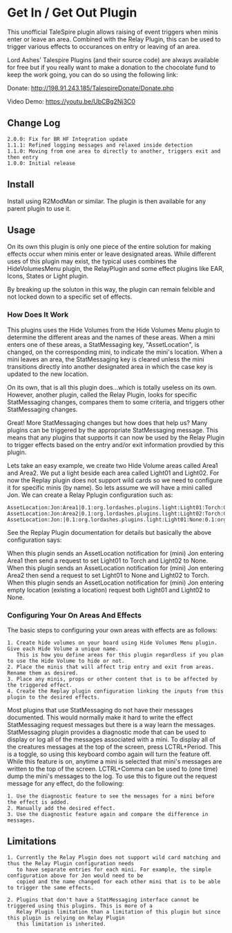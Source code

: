 # Get In / Get Out Plugin

This unofficial TaleSpire plugin allows raising of event triggers when minis enter or leave
an area. Combined with the Relay Plugin, this can be used to trigger various effects to occurances
on entry or leaving of an area.

Lord Ashes' Talespire Plugins (and their source code) are always available for free but if you really want to
make a donation to the chocolate fund to keep the work going, you can do so using the following link:

Donate: http://198.91.243.185/TalespireDonate/Donate.php

Video Demo: https://youtu.be/UbCBg2Nj3C0

## Change Log

```
2.0.0: Fix for BR HF Integration update
1.1.1: Refined logging messages and relaxed inside detection
1.1.0: Moving from one area to directly to another, triggers exit and then entry
1.0.0: Initial release
```

## Install

Install using R2ModMan or similar. The plugin is then available for any parent plugin to use it.

## Usage

On its own this plugin is only one piece of the entire solution for making effects occur when minis enter
or leave designated areas. While different uses of this plugin may exist, the typical uses combines the
HideVolumesMenu plugin, the RelayPlugin and some effect plugins like EAR, Icons, States or Light plugin.

By breaking up the soluton in this way, the plugin can remain felxible and not locked down to a specific
set of effects.

### How Does It Work

This plugins uses the Hide Volumes from the Hide Volumes Menu plugin to determine the different areas and
the names of these areas. When a mini enters one of these areas, a StatMessaging key, "AssetLocation", is
changed, on the corresponding mini, to indicate the mini's location. When a mini leaves an area, the
StatMessaging key is cleared unless the mini transitions directly into another designated area in which
the case key is updated to the new location.

On its own, that is all this plugin does...which is totally useless on its own. However, another plugin,
called the Relay Plugin, looks for specific StatMessaging changes, compares them to some criteria, and
triggers other StatMessaging changes.

Great! More StatMessaging changes but how does that help us? Many plugins can be triggered by the appropriate
StatMessaging message. This means that any plugins that supports it can now be used by the Relay Plugin to
trigger effects based on the entry and/or exit information provdied by this plugin.

Lets take an easy example, we create two Hide Volume areas called Area1 and Area2. We put a light beside
each area called Light01 and Light02. For now the Replay plugin does not support wild cards so we need to
configure it for specific minis (by name). So lets assume we will have a mini called Jon. We can create a
Relay Pplugin configuration such as:

```
AssetLocation:Jon:Area1|0.1:org.lordashes.plugins.light:Light01:Torch:0.1:org.lordashes.plugins.light:Light02:None
AssetLocation:Jon:Area2|0.1:org.lordashes.plugins.light:Light02:Torch:0.1:org.lordashes.plugins.light:Light01:None
AssetLocation:Jon:|0.1:org.lordashes.plugins.light:Light01:None:0.1:org.lordashes.plugins.light:Light02:None
```

See the Replay Plugin documentation for details but basically the above configuration says:

When this plugin sends an AssetLocation notification for (mini) Jon entering Area1 then send a request to set
Light01 to Torch and Light02 to None. When this plugin sends an AssetLocation notification for (mini) Jon entering
Area2 then send a request to set Light01 to None and Light02 to Torch. When this plugin sends an AssetLocation
notification for (mini) Jon entering empty location (existing a location) request both Light01 and Light02 to
None.

### Configuring Your On Areas And Effects
 
The basic steps to configuring your own areas with effects are as follows: 
 
```
1. Create hide volumes on your board using Hide Volumes Menu plugin. Give each Hide Volume a unique name.
   This is how you define areas for this plugin regardless if you plan to use the Hide Volume to hide or not.
2. Place the minis that will affect trip entry and exit from areas. Rename them as desired.
3. Place any minis, props or other content that is to be affected by the triggered effect.
4. Create the Replay plugin configuration linking the inputs from this plugin to the desired effects.
```

Most plugins that use StatMessaging do not have their messages documented. This would normally make it hard
to write the effect StatMessaging request messages but there is a way learn the messages. StatMessaging plugin
provides a diagnostic mode that can be used to display or log all of the messages associated with a mini. To
display all of the creatures messages at the top of the screen, press LCTRL+Period. This is a toggle, so using
this keyboard combo again will turn the feature off. While this feature is on, anytime a mini is selected that
mini's messages are written to the top of the screen. LCTRL+Comma can be used to (one time) dump the mini's
messages to the log. To use this to figure out the request message for any effect, do the following:

```
1. Use the diagnostic feature to see the messages for a mini before the effect is added.
2. Manually add the desired effect.
3. Use the diagnostic feature again and compare the difference in messages.
```

## Limitations

```
1. Currently the Relay Plugin does not support wild card matching and thus the Relay Plugin configuration needs
   to have separate entries for each mini. For example, the simple configuration above for Jon would need to be
   copied and the name changed for each other mini that is to be able to trigger the same effects.
   
2. Plugins that don't have a StatMessaging interface cannot be triggered using this plugins. This is more of a
   Relay Plugin limitation than a limitation of this plugin but since this plugin is relying on Relay Plugin
   this limitation is inherited.
```
